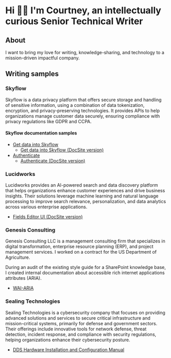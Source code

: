# Hi 👋🏾 I'm Courtney, an intellectually curious Senior Technical Writer

## About

I want to bring my love for writing, knowledge-sharing, and technology to a mission-driven impactful company.

## Writing samples

### Skyflow

Skyflow is a data privacy platform that offers secure storage and handling of sensitive information, using a combination of data tokenization, encryption, and privacy-preserving technologies. It provides APIs to help organizations manage customer data securely, ensuring compliance with privacy regulations like GDPR and CCPA.

#### Skyflow documentation samples

- [Get data into Skyflow](https://github.com/coro121/technical-writer/blob/main/get-data-into-skyflow.md)
  - [Get data into Skyflow (DocSite version)](https://docs.skyflow.com/get-data-into-skyflow/)
- [Authenticate](https://github.com/coro121/technical-writer/blob/main/get-data-into-skyflow.md)
  - [Authenticate (DocSite version)](https://docs.skyflow.com/api-authentication/)

### Lucidworks

Lucidworks provides an AI-powered search and data discovery platform that helps organizations enhance customer experiences and drive business insights. Their solutions leverage machine learning and natural language processing to improve search relevance, personalization, and data analytics across various enterprise applications.

- [Fields Editor UI (DocSite version)](https://doc.lucidworks.com/fusion/5.5/nmi4j0/fields-editor-ui)

### Genesis Consulting

Genesis Consulting LLC is a management consulting firm that specializes in digital transformation, enterprise resource planning (ERP), and project management services. I worked on a contract for the US Department of Agriculture.

During an audit of the existing style guide for a SharePoint knowledge base, I created internal documentation about accessible rich internet applications attributes (ARIA).

- [WAI-ARIA](https://github.com/coro121/technical-writer/blob/main/wai-aria.md)

### Sealing Technologies

Sealing Technologies is a cybersecurity company that focuses on providing advanced solutions and services to secure critical infrastructure and mission-critical systems, primarily for defense and government sectors. Their offerings include innovative tools for network defense, threat detection, incident response, and compliance with security regulations, helping organizations enhance their cybersecurity posture.

- [DDS Hardware Installation and Configuration Manual](https://github.com/coro121/technical-writer/blob/main/dds-hardware-installation.md)
